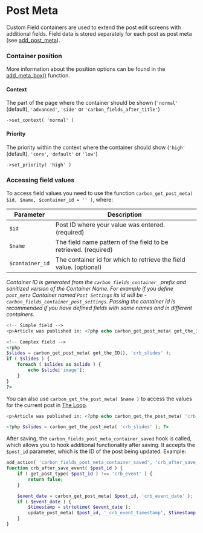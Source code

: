 # Post Meta

Custom Field containers are used to extend the post edit screens with additional fields. Field data is stored separately for each post as post meta (see [add_post_meta](http://codex.wordpress.org/Function_Reference/add_post_meta)).

### Container position

More information about the position options can be found in the [add_meta_box()](https://codex.wordpress.org/Function_Reference/add_meta_box) function.

#### Context

The part of the page where the container should be shown (`'normal'` (default), `'advanced'`, `'side'` or `'carbon_fields_after_title'`)

`->set_context( 'normal' )`

#### Priority

The priority within the context where the container should show (`'high'` (default), `'core'`, `'default'` or `'low'`)

`->set_priority( 'high' )`

### Accessing field values

To access field values you need to use the function `carbon_get_post_meta( $id, $name, $container_id = '' )`, where:

| Parameter            | Description                                                                         |
| -------------------- | ----------------------------------------------------------------------------------- |
| `$id`                | Post ID where your value was entered. (required)                                    |
| `$name`              | The field name pattern of the field to be retrieved. (required)                     |
| `$container_id`      | The container id for which to retrieve the field value. (optional)                  |

*Container ID is generated from the `carbon_fields_container_` prefix and sanitized version of the Container Name. For example if you define `post_meta` Container named `Post Settings` its id will be - `carbon_fields_container_post_settings`. Passing the container id is recommended if you have defined fields with same names and in different containers.*

```php
<!-- Simple field -->
<p>Article was published in: <?php echo carbon_get_post_meta( get_the_ID(), 'crb_location' ); ?></p>

<!-- Complex field -->
<?php
$slides = carbon_get_post_meta( get_the_ID(), 'crb_slides' );
if ( $slides ) {
    foreach ( $slides as $slide ) {
        echo $slide['image'];
    }
}
?>
```

You can also use `carbon_get_the_post_meta( $name )` to access the values for the current post in [The Loop](http://codex.wordpress.org/The_Loop).

```php
<p>Article was published in: <?php echo carbon_get_the_post_meta( 'crb_location' ); ?></p>

<?php $slides = carbon_get_the_post_meta( 'crb_slides' ); ?>
```

After saving, the `carbon_fields_post_meta_container_saved` hook is called, which allows you to hook additional functionality after saving. It accepts the `$post_id` parameter, which is the ID of the post being updated. Example:

```php
add_action( 'carbon_fields_post_meta_container_saved', 'crb_after_save_event' );
function crb_after_save_event( $post_id ) {
    if ( get_post_type( $post_id ) !== 'crb_event' ) {
        return false;
    }

    $event_date = carbon_get_post_meta( $post_id, 'crb_event_date' );
    if ( $event_date ) {
        $timestamp = strtotime( $event_date );
        update_post_meta( $post_id, '_crb_event_timestamp', $timestamp );
    }
}
```
